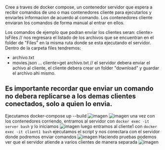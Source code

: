 Cree a traves de docker compose, un contenedor servidor que espera a recibir comandos de uno o mas contenedores cliente para ejecutarlos y enviarles informacion de acuerdo al comando.
Los contenedores cliente enviaran los comandos de forma manual al entrar en ellos.

Los comandos de ejemplo que podran enviar los clientes seran:
cliente> lsFiles     // nos regresara el listado de los archivos que se encuentran en el folder de "Files" en la misma ruta donde se esta ejecutando el servidor.
Dentro de la carpeta files tendremos:
- archivo.txt
- movies.json
...
cliente>get archivo.txt  // el servidor debera enviar el achivo al cliente, el cliente debera crear un folder "download" y guardar el archivo ahi mismo.

Es importante recordar que enviar un comando no debera replicarse a los demas clientes conectados, solo a quien lo envia.
-----------------------------------
Ejecutamos docker-compose up --build
![imagen](https://github.com/user-attachments/assets/3680da4b-cb0c-4aea-b142-3f1844c2fc08)
![imagen](https://github.com/user-attachments/assets/5675ff9d-9a33-4754-8176-ba6c45755093)
una vez con los contenedores corriendo, entramos al servidor con ``docker exec -it server bash`` y lo iniciamos
![imagen](https://github.com/user-attachments/assets/4cac0bc9-b2de-41fb-b8a9-79060e069696)
luego entramos al cliente1 con ``docker exec -it client1 bash`` ejecutamos el script y nos conectara con el servidor donde podremos enviar comandos
![imagen](https://github.com/user-attachments/assets/cd73cb88-58f4-46af-894f-e152471ec8b6)
Haciendo pruebas podemos ver que el servidor atiende a varios clientes de manera separada
![imagen](https://github.com/user-attachments/assets/413092a0-4c35-4a31-a648-b21a628c1b2c)


